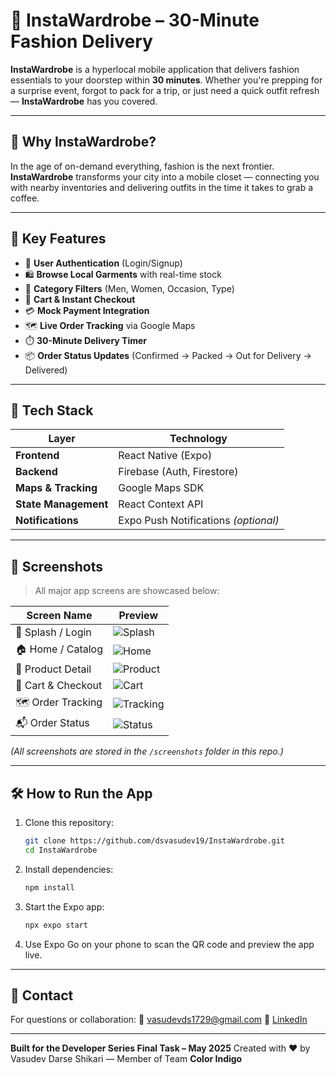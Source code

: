 
# 👗 InstaWardrobe – 30-Minute Fashion Delivery

**InstaWardrobe** is a hyperlocal mobile application that delivers fashion essentials to your doorstep within **30 minutes**. Whether you're prepping for a surprise event, forgot to pack for a trip, or just need a quick outfit refresh — **InstaWardrobe** has you covered.

---

## 🚀 Why InstaWardrobe?

In the age of on-demand everything, fashion is the next frontier. **InstaWardrobe** transforms your city into a mobile closet — connecting you with nearby inventories and delivering outfits in the time it takes to grab a coffee.

---

## 🧠 Key Features

- 🔐 **User Authentication** (Login/Signup)
- 🛍️ **Browse Local Garments** with real-time stock
- 🎯 **Category Filters** (Men, Women, Occasion, Type)
- 🛒 **Cart & Instant Checkout**
- 💳 **Mock Payment Integration**
- 🗺️ **Live Order Tracking** via Google Maps
- ⏱️ **30-Minute Delivery Timer**
- 📦 **Order Status Updates** (Confirmed → Packed → Out for Delivery → Delivered)

---

## 🧰 Tech Stack

| Layer              | Technology                |
|-------------------|----------------------------|
| **Frontend**       | React Native (Expo)        |
| **Backend**        | Firebase (Auth, Firestore) |
| **Maps & Tracking**| Google Maps SDK            |
| **State Management**| React Context API         |
| **Notifications**  | Expo Push Notifications *(optional)* |

---

## 📸 Screenshots

> All major app screens are showcased below:

| Screen Name          | Preview                           |
|----------------------|------------------------------------|
| 🔐 Splash / Login     | ![Splash](screenshots/splash.png) |
| 🏠 Home / Catalog     | ![Home](screenshots/home.png)     |
| 📄 Product Detail     | ![Product](screenshots/detail.png)|
| 🛒 Cart & Checkout    | ![Cart](screenshots/cart.png)     |
| 🗺️ Order Tracking     | ![Tracking](screenshots/map.png)  |
| 📬 Order Status       | ![Status](screenshots/status.png) |

*(All screenshots are stored in the `/screenshots` folder in this repo.)*

---

## 🛠️ How to Run the App

1. Clone this repository:
   ```bash
   git clone https://github.com/dsvasudev19/InstaWardrobe.git
   cd InstaWardrobe
   ```

2. Install dependencies:

   ```bash
   npm install
   ```

3. Start the Expo app:

   ```bash
   npx expo start
   ```

4. Use Expo Go on your phone to scan the QR code and preview the app live.

---



## 📮 Contact

For questions or collaboration:
📧 [vasudevds1729@gmail.com](mailto:vasudevds1729@gmail.com)
🔗 [LinkedIn](https://linkedin.com/in/darseshikarivasudev)

---

**Built for the Developer Series Final Task – May 2025**
Created with ❤️ by Vasudev Darse Shikari — Member of Team **Color Indigo**
